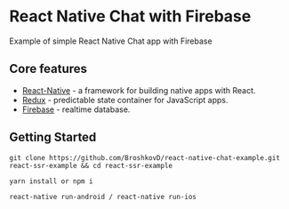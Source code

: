 # React Native Chat with Firebase

Example of simple React Native Chat app with Firebase

## Core features

* [React-Native](https://facebook.github.io/react-native/) - a framework for building native apps with React.
* [Redux](https://github.com/reactjs/redux) -  predictable state container for JavaScript apps.
* [Firebase](https://firebase.google.com/) -  realtime database.

## Getting Started

```
git clone https://github.com/BroshkovD/react-native-chat-example.git react-ssr-example && cd react-ssr-example

yarn install or npm i

react-native run-android / react-native run-ios
```